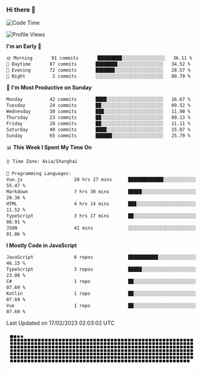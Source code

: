### Hi there 👋
<!--  ![visitors](https://visitor-badge.laobi.icu/badge?page_id=huamurui) -->

<!-- [![知乎](https://img.shields.io/badge/dynamic/json?url=https%3A%2F%2Fapi.swo.moe%2Fstats%2Fzhihu%2Fke-ai-wu-li-de-nan-hai-zi&query=count&color=282c34&label=%E7%9F%A5%E4%B9%8E&labelColor=0084ff&logo=zhihu&logoColor=ffffff&suffix=+%E5%85%B3%E6%B3%A8&cacheSeconds=3600)](https://www.zhihu.com/people/ke-ai-wu-li-de-nan-hai-zi)
 -->


<!--START_SECTION:waka-->
![Code Time](http://img.shields.io/badge/Code%20Time-337%20hrs%206%20mins-blue)

![Profile Views](http://img.shields.io/badge/Profile%20Views-0-blue)

**I'm an Early 🐤** 

```text
🌞 Morning       91 commits       █████████░░░░░░░░░░░░░░░░   36.11 % 
🌆 Daytime       87 commits       ████████░░░░░░░░░░░░░░░░░   34.52 % 
🌃 Evening       72 commits       ███████░░░░░░░░░░░░░░░░░░   28.57 % 
🌙 Night          2 commits       ░░░░░░░░░░░░░░░░░░░░░░░░░   00.79 % 

```
📅 **I'm Most Productive on Sunday** 

```text
Monday          42 commits       ████░░░░░░░░░░░░░░░░░░░░░   16.67 % 
Tuesday         24 commits       ██░░░░░░░░░░░░░░░░░░░░░░░   09.52 % 
Wednesday       30 commits       ███░░░░░░░░░░░░░░░░░░░░░░   11.90 % 
Thursday        23 commits       ██░░░░░░░░░░░░░░░░░░░░░░░   09.13 % 
Friday          28 commits       ██░░░░░░░░░░░░░░░░░░░░░░░   11.11 % 
Saturday        40 commits       ████░░░░░░░░░░░░░░░░░░░░░   15.87 % 
Sunday          65 commits       ██████░░░░░░░░░░░░░░░░░░░   25.79 % 

```


📊 **This Week I Spent My Time On** 

```text
⌚︎ Time Zone: Asia/Shanghai

💬 Programming Languages: 
Vue.js                   20 hrs 27 mins      █████████████░░░░░░░░░░░░   55.47 % 
Markdown                 7 hrs 30 mins       █████░░░░░░░░░░░░░░░░░░░░   20.36 % 
HTML                     4 hrs 14 mins       ███░░░░░░░░░░░░░░░░░░░░░░   11.52 % 
TypeScript               3 hrs 17 mins       ██░░░░░░░░░░░░░░░░░░░░░░░   08.91 % 
JSON                     41 mins             ░░░░░░░░░░░░░░░░░░░░░░░░░   01.86 % 

```

**I Mostly Code in JavaScript** 

```text
JavaScript               6 repos             ███████████░░░░░░░░░░░░░░   46.15 % 
TypeScript               3 repos             █████░░░░░░░░░░░░░░░░░░░░   23.08 % 
C#                       1 repo              ██░░░░░░░░░░░░░░░░░░░░░░░   07.69 % 
Kotlin                   1 repo              ██░░░░░░░░░░░░░░░░░░░░░░░   07.69 % 
Vue                      1 repo              ██░░░░░░░░░░░░░░░░░░░░░░░   07.69 % 

```



 Last Updated on 17/02/2023 02:03:02 UTC
<!--END_SECTION:waka-->

<!--
![知乎](https://stats.justsong.cn/api/zhihu?username=ke-ai-wu-li-de-nan-hai-zi)
![bilibili](https://stats.justsong.cn/api/bilibili/?id=144672037)
![leetcode](https://stats.justsong.cn/api/leetcode?username=yun-tai-f&cn=true)
![huamurui's Most used languages](https://github-readme-stats.vercel.app/api/top-langs?username=huamurui&show_icons=true&count_private=true&layout=compact&hide_border=true&langs_count=10)

<img align="right" src="https://github-readme-stats.vercel.app/api?username=huamurui&show_icons=true&theme=radical">

**huamurui/huamurui** is a ✨ _special_ ✨ repository because its `README.md` (this file) appears on your GitHub profile.

Here are some ideas to get you started:

- 🔭 I’m currently working on ...
- 🌱 I’m currently learning ...
- 👯 I’m looking to collaborate on ...
- 🤔 I’m looking for help with ...
- 💬 Ask me about ...
- 📫 How to reach me: ...
- 😄 Pronouns: ...
- ⚡ Fun fact: ...
-->

![huamurui](https://raw.githubusercontent.com/huamurui/huamurui/main/assets/github-contribution-grid-snake.svg)
<!-- ![huamurui](https://count.getloli.com/get/@huamurui) -->
